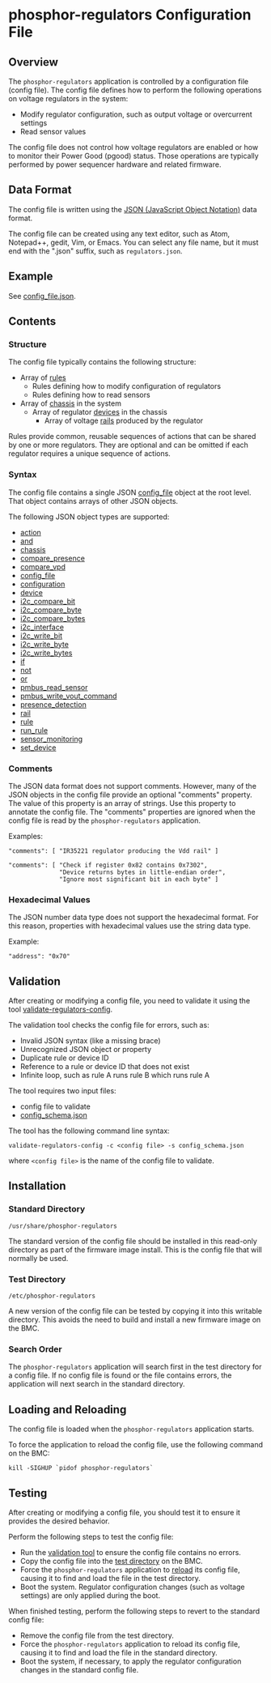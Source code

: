 # phosphor-regulators Configuration File

## Overview

The `phosphor-regulators` application is controlled by a configuration file
(config file).  The config file defines how to perform the following operations
on voltage regulators in the system:
* Modify regulator configuration, such as output voltage or overcurrent
  settings
* Read sensor values

The config file does not control how voltage regulators are enabled or how to
monitor their Power Good (pgood) status.  Those operations are typically
performed by power sequencer hardware and related firmware.


## Data Format

The config file is written using the [JSON (JavaScript Object
Notation)](https://www.json.org/) data format.

The config file can be created using any text editor, such as Atom, Notepad++,
gedit, Vim, or Emacs.  You can select any file name, but it must end with the
".json" suffix, such as `regulators.json`.


## Example

See [config_file.json](../../examples/config_file.json).


## Contents

### Structure

The config file typically contains the following structure:
* Array of [rules](rule.md)
  * Rules defining how to modify configuration of regulators
  * Rules defining how to read sensors
* Array of [chassis](chassis.md) in the system
  * Array of regulator [devices](device.md) in the chassis
    * Array of voltage [rails](rail.md) produced by the regulator

Rules provide common, reusable sequences of actions that can be shared by one
or more regulators.  They are optional and can be omitted if each regulator
requires a unique sequence of actions.

### Syntax

The config file contains a single JSON [config_file](config_file.md) object at
the root level.  That object contains arrays of other JSON objects.

The following JSON object types are supported:
* [action](action.md)
* [and](and.md)
* [chassis](chassis.md)
* [compare_presence](compare_presence.md)
* [compare_vpd](compare_vpd.md)
* [config_file](config_file.md)
* [configuration](configuration.md)
* [device](device.md)
* [i2c_compare_bit](i2c_compare_bit.md)
* [i2c_compare_byte](i2c_compare_byte.md)
* [i2c_compare_bytes](i2c_compare_bytes.md)
* [i2c_interface](i2c_interface.md)
* [i2c_write_bit](i2c_write_bit.md)
* [i2c_write_byte](i2c_write_byte.md)
* [i2c_write_bytes](i2c_write_bytes.md)
* [if](if.md)
* [not](not.md)
* [or](or.md)
* [pmbus_read_sensor](pmbus_read_sensor.md)
* [pmbus_write_vout_command](pmbus_write_vout_command.md)
* [presence_detection](presence_detection.md)
* [rail](rail.md)
* [rule](rule.md)
* [run_rule](run_rule.md)
* [sensor_monitoring](sensor_monitoring.md)
* [set_device](set_device.md)

### Comments

The JSON data format does not support comments.  However, many of the JSON
objects in the config file provide an optional "comments" property.  The value
of this property is an array of strings.  Use this property to annotate the
config file.  The "comments" properties are ignored when the config file is
read by the `phosphor-regulators` application.

Examples:

```
"comments": [ "IR35221 regulator producing the Vdd rail" ]

"comments": [ "Check if register 0x82 contains 0x7302",
              "Device returns bytes in little-endian order",
              "Ignore most significant bit in each byte" ]
```

### Hexadecimal Values

The JSON number data type does not support the hexadecimal format.  For this
reason, properties with hexadecimal values use the string data type.

Example:
```
"address": "0x70"
```


## Validation

After creating or modifying a config file, you need to validate it using the
tool [validate-regulators-config](../../tools/validate-regulators-config).

The validation tool checks the config file for errors, such as:
* Invalid JSON syntax (like a missing brace)
* Unrecognized JSON object or property
* Duplicate rule or device ID
* Reference to a rule or device ID that does not exist
* Infinite loop, such as rule A runs rule B which runs rule A

The tool requires two input files:
* config file to validate
* [config_schema.json](../../tools/config_schema.json)

The tool has the following command line syntax:
```
validate-regulators-config -c <config file> -s config_schema.json
```
where `<config file>` is the name of the config file to validate.


## Installation

### Standard Directory

`/usr/share/phosphor-regulators`

The standard version of the config file should be installed in this read-only
directory as part of the firmware image install.  This is the config file that
will normally be used.

### Test Directory

`/etc/phosphor-regulators`

A new version of the config file can be tested by copying it into this writable
directory.  This avoids the need to build and install a new firmware image on
the BMC.

### Search Order

The `phosphor-regulators` application will search first in the test directory
for a config file.  If no config file is found or the file contains errors, the
application will next search in the standard directory.


## Loading and Reloading

The config file is loaded when the `phosphor-regulators` application starts.

To force the application to reload the config file, use the following command
on the BMC:

``kill -SIGHUP `pidof phosphor-regulators` ``


## Testing

After creating or modifying a config file, you should test it to ensure it
provides the desired behavior.

Perform the following steps to test the config file:
* Run the [validation tool](#validation) to ensure the config file contains no
  errors.
* Copy the config file into the [test directory](#test-directory) on the BMC.
* Force the `phosphor-regulators` application to
  [reload](#loading-and-reloading) its config file, causing it to find and load
  the file in the test directory.
* Boot the system.  Regulator configuration changes (such as voltage settings)
  are only applied during the boot.

When finished testing, perform the following steps to revert to the standard
config file:
* Remove the config file from the test directory.
* Force the `phosphor-regulators` application to reload its config file,
  causing it to find and load the file in the standard directory.
* Boot the system, if necessary, to apply the regulator configuration changes
  in the standard config file.

